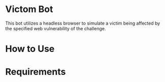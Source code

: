 # Victom Bot
This bot utilizes a headless browser to simulate a victim being affected by the specified web vulnerability of the challenge.


# How to Use



# Requirements
